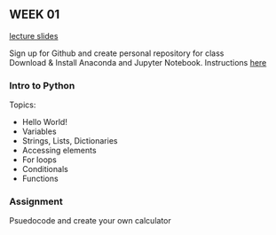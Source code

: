 ## WEEK 01

[lecture slides](https://docs.google.com/presentation/d/1FwmxJYR9ZxeNCWQaingqzl6ZpXyu_UPE6Vc5xEcvKeo/edit?usp=sharing)

Sign up for Github and create personal repository for class <br>
Download & Install Anaconda and Jupyter Notebook. Instructions [here](https://www.notion.so/anaconda-jupter-notebook-9315faf27f41489aa06806a2851c04e2)

### Intro to Python
Topics:
- Hello World!
- Variables
- Strings, Lists, Dictionaries
- Accessing elements
- For loops
- Conditionals
- Functions

### Assignment
Psuedocode and create your own calculator